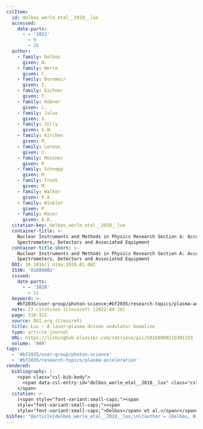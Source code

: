 ```yaml
---
cslItem:
  id: delbos_werle_etal__2018__lux
  accessed:
    date-parts:
      - - '2022'
        - 9
        - 26
  author:
    - family: Delbos
      given: N.
    - family: Werle
      given: C.
    - family: Dornmair
      given: I.
    - family: Eichner
      given: T.
    - family: Hübner
      given: L.
    - family: Jalas
      given: S.
    - family: Jolly
      given: S.W.
    - family: Kirchen
      given: M.
    - family: Leroux
      given: V.
    - family: Messner
      given: P.
    - family: Schnepp
      given: M.
    - family: Trunk
      given: M.
    - family: Walker
      given: P.A.
    - family: Winkler
      given: P.
    - family: Maier
      given: A.R.
  citation-key: delbos_werle_etal__2018__lux
  container-title: >-
    Nuclear Instruments and Methods in Physics Research Section A: Accelerators,
    Spectrometers, Detectors and Associated Equipment
  container-title-short: >-
    Nuclear Instruments and Methods in Physics Research Section A: Accelerators,
    Spectrometers, Detectors and Associated Equipment
  DOI: 10.1016/j.nima.2018.01.082
  ISSN: '01689002'
  issued:
    date-parts:
      - - '2018'
        - 11
  keyword: >-
    #bf2035/user-group/photon-science;#bf2035/research-topics/plasma-acceleration
  note: 27 citations (Crossref) [2022-09-26]
  page: 318-322
  source: DOI.org (Crossref)
  title: Lux – A laser–plasma driven undulator beamline
  type: article-journal
  URL: https://linkinghub.elsevier.com/retrieve/pii/S0168900218301153
  volume: '909'
tags:
  - '#bf2035/user-group/photon-science'
  - '#bf2035/research-topics/plasma-acceleration'
rendered:
  bibliography: |-
    <span class="csl-bib-body">
      <span data-csl-entry-id="delbos_werle_etal__2018__lux" class="csl-entry"><span class='author-bib'>Delbos, Werle, C., Dornmair, I., Eichner, T., Hübner, L., Jalas, S., Jolly, S. W., Kirchen, M., Leroux, V., Messner, P., Schnepp, M., Trunk, M., Walker, P. A., Winkler, P., &#38; Maier, A. R.</span>. <span class='date-bib'>(2018)</span>. <span class='title'><b>Lux – A laser–plasma driven undulator beamline</b></span>. <i>Nuclear Instruments and Methods in Physics Research Section A: Accelerators, Spectrometers, Detectors and Associated Equipment</i>, <i>909</i>, 318–322. <span class='URL'><a href='https://doi.org/10.1016/j.nima.2018.01.082'>LINK</a></span></span>
    </span>
  citation: >-
    (<span style="font-variant:small-caps;"><span
    style="font-variant:small-caps;"><span
    style="font-variant:small-caps;">Delbos</span> et al.</span></span>, 2018)
bibTex: "@article{delbos_werle_etal__2018__lux,\n\tauthor = {Delbos, N. and Werle, C. and Dornmair, I. and Eichner, T. and H{\\\" u}bner, L. and Jalas, S. and Jolly, S.W. and Kirchen, M. and Leroux, V. and Messner, P. and Schnepp, M. and Trunk, M. and Walker, P.A. and Winkler, P. and Maier, A.R.},\n\tjournal = {Nuclear Instruments and Methods in Physics Research Section A: Accelerators, Spectrometers, Detectors and Associated Equipment},\n\tdoi = {10.1016/j.nima.2018.01.082},\n\tissn = {01689002},\n\tyear = {2018},\n\tmonth = {11},\n\tnote = {27 citations (Crossref) [2022-09-26]},\n\tpages = {318--322},\n\ttitle = {Lux -- {A} laser--plasma driven undulator beamline},\n\turl = {https://linkinghub.elsevier.com/retrieve/pii/S0168900218301153},\n\thowpublished = {https://linkinghub.elsevier.com/retrieve/pii/S0168900218301153},\n\tvolume = {909},\n}\n\n"
---
```

